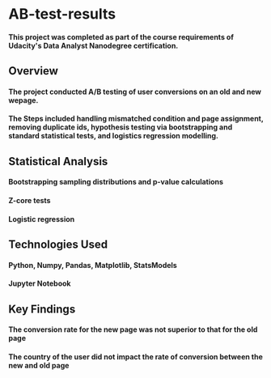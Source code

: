 # AB-test-results
#### This project was completed as part of the course requirements of Udacity's Data Analyst Nanodegree certification.

## Overview
#### The project conducted A/B testing of user conversions on an old and new wepage.

#### The Steps included handling mismatched condition and page assignment, removing duplicate ids, hypothesis testing via bootstrapping and standard statistical tests, and logistics regression modelling.

## Statistical Analysis
#### Bootstrapping sampling distributions and p-value calculations
#### Z-core tests
#### Logistic regression

## Technologies Used
#### Python, Numpy, Pandas, Matplotlib, StatsModels
#### Jupyter Notebook

## Key Findings
#### The conversion rate for the new page was not superior to that for the old page
#### The country of the user did not impact the rate of conversion between the new and old page
